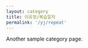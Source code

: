 ```yaml
---
layout: category
title: 이유정/복습일지
permalink: '/yj/repeat'
---
```


Another sample category page.